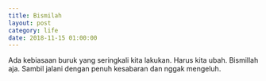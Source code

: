 ```yaml
---
title: Bismilah
layout: post
category: life
date: 2018-11-15 01:00:00
---
```


Ada kebiasaan buruk yang seringkali kita lakukan. Harus kita ubah. Bismillah aja. Sambil jalani dengan penuh kesabaran dan nggak mengeluh.
